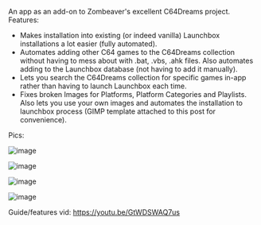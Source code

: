 An app as an add-on to Zombeaver's excellent C64Dreams project. Features:

* Makes installation into existing (or indeed vanilla) Launchbox installations a lot easier (fully automated). 
* Automates adding other C64 games to the C64Dreams collection without having to mess about with .bat, .vbs, .ahk files. Also automates adding to the Launchbox database (not having to add it manually).
* Lets you search the C64Dreams collection for specific games in-app rather than having to launch Launchbox each time.
* Fixes broken Images for Platforms, Platform Categories and Playlists. Also lets you use your own images and automates the installation to launchbox process (GIMP template attached to this post for convenience).

Pics:

![image](https://github.com/user-attachments/assets/c8850003-b2b2-49a0-843e-bfb61ce223e9)

![image](https://github.com/user-attachments/assets/d3b36a61-30b2-43d9-9a86-c3c9cdd7483d)

![image](https://github.com/user-attachments/assets/c758cf37-3688-4b65-8ee2-b2730da6754f)

![image](https://github.com/user-attachments/assets/d86ac3e4-bf79-447f-925c-2c96d66023e3)

Guide/features vid:
https://youtu.be/GtWDSWAQ7us



